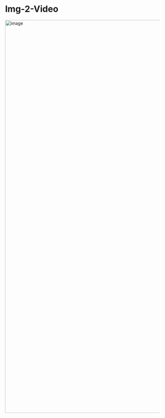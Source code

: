 # Img-2-Video
<img width="1280" alt="image" src="https://github.com/punyamodi/Img-2-Video/assets/68418104/e2a657bf-427f-4b7e-9261-8f7f9febe16c">
